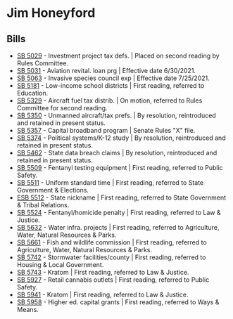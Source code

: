 # Jim Honeyford
## Bills
* [SB 5029](/bill/2021-22/sb/5029/) - Investment project tax defs. | Placed on second reading by Rules Committee.
* [SB 5031](/bill/2021-22/sb/5031/) - Aviation revital. loan prg | Effective date 6/30/2021.
* [SB 5063](/bill/2021-22/sb/5063/) - Invasive species council exp | Effective date 7/25/2021.
* [SB 5181](/bill/2021-22/sb/5181/) - Low-income school districts | First reading, referred to Education.
* [SB 5329](/bill/2021-22/sb/5329/) - Aircraft fuel tax distrib. | On motion, referred to Rules Committee for second reading.
* [SB 5350](/bill/2021-22/sb/5350/) - Unmanned aircraft/tax prefs. | By resolution, reintroduced and retained in present status.
* [SB 5357](/bill/2021-22/sb/5357/) - Capital broadband program | Senate Rules "X" file.
* [SB 5374](/bill/2021-22/sb/5374/) - Political systems/K-12 study | By resolution, reintroduced and retained in present status.
* [SB 5462](/bill/2021-22/sb/5462/) - State data breach claims | By resolution, reintroduced and retained in present status.
* [SB 5509](/bill/2021-22/sb/5509/) - Fentanyl testing equipment | First reading, referred to Public Safety.
* [SB 5511](/bill/2021-22/sb/5511/) - Uniform standard time | First reading, referred to State Government & Elections.
* [ESB 5512](/bill/2021-22/esb/5512/) - State nickname | First reading, referred to State Government & Tribal Relations.
* [SB 5524](/bill/2021-22/sb/5524/) - Fentanyl/homicide penalty | First reading, referred to Law & Justice.
* [SB 5632](/bill/2021-22/sb/5632/) - Water infra. projects | First reading, referred to Agriculture, Water, Natural Resources & Parks.
* [SB 5661](/bill/2021-22/sb/5661/) - Fish and wildlife commission | First reading, referred to Agriculture, Water, Natural Resources & Parks.
* [SB 5742](/bill/2021-22/sb/5742/) - Stormwater facilities/county | First reading, referred to Housing & Local Government.
* [SB 5743](/bill/2021-22/sb/5743/) - Kratom | First reading, referred to Law & Justice.
* [SB 5927](/bill/2021-22/sb/5927/) - Retail cannabis outlets | First reading, referred to Public Safety.
* [SB 5941](/bill/2021-22/sb/5941/) - Kratom | First reading, referred to Law & Justice.
* [SB 5958](/bill/2021-22/sb/5958/) - Higher ed. capital grants | First reading, referred to Ways & Means.
